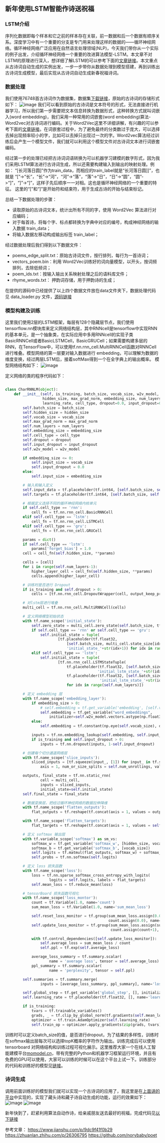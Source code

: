 
## 新年使用LSTM智能作诗送祝福

### LSTM介绍
序列化数据即每个样本和它之前的样本存在关联，前一数据和后一个数据有顺序关系。深度学习中有一个重要的分支是专门用来处理这样的数据的——循环神经网络。循环神经网络广泛应用在自然语言处理领域(NLP)，今天我们带你从一个实际的例子出发，介绍循环神经网络一个重要的改进算法模型-LSTM。本文章不对LSTM的原理进行深入，想详细了解LSTM的可以参考下面的[文章链接](https://www.jianshu.com/p/9dc9f41f0b29)。本文重点从古诗词自动生成的实例出发，一步一步带你从数据处理到模型搭建，再到训练出古诗词生成模型，最后实现从古诗词自动生成新春祝福诗词。

### 数据处理

我们使用76748首古诗词作为数据集，数据集[下载链接]()，原始的古诗词的存储形式如下：
![image](https://user-images.githubusercontent.com/43362551/51824023-221ea180-231c-11e9-8577-6595844d752f.png)
我们可以看到原始的古诗词是文本符号的形式，无法直接进行机器学习，所以我们第一步需要把文本信息转换为数据形式，这种转换方式就叫词嵌入(word embedding)，我们采用一种常用的词嵌套(word embedding)算法-Word2vec对古诗词进行编码。关于Word2Vec这里不详细讲解，有兴趣的可以参考下面的[文章链接](https://zhuanlan.zhihu.com/p/26306795)。在词嵌套过程中，为了避免最终的分类数过于庞大，可以选择去掉出现频率较小的字，比如可以去掉只出现过一次的字。Word2vec算法经过训练后会产生一个模型文件，我们就可以利用这个模型文件对古诗词文本进行词嵌套编码。

经过第一步的处理已经把古诗词词语转换为可以机器学习建模的数字形式，因为我们采用LSTM算法进行古诗词生成，所以还需要构建输入到输出的映射处理。例如：
“[长河落日圆]”作为train_data，而相应的train_label就是“长河落日圆]]”，也就是
“[”->“长”，“长”->“河”，“河”->“落”，“落”->“日”，“日”->“圆”，“圆”->“]”，“]”->“]”，这样子先后顺序一一对相。这也是循环神经网络的一个重要的特征。
这里的“[”和“]”是开始符和结束符，用于生成古诗的开始与结束标记。

总结一下数据处理的步骤：
- 读取原始的古诗词文本，统计出所有不同的字，使用 Word2Vec 算法进行对应编码；
- 对于每首诗，将每个字、标点都转换为字典中对应的编号，构成神经网络的输入数据 train_data；
- 将输入数据左移动构成输出标签 train_label；

经过数据处理后我们得到以下数据文件： 
- poems_edge_split.txt：原始古诗词文件，按行排列，每行为一首诗词；
- vectors_poem.bin：利用 Word2Vec训练好的词向量模型，以</s>开头，按词频排列，去除低频词；
- poem_ids.txt：按输入输出关系映射处理之后的语料库文件；
- rhyme_words.txt： 押韵词存储，用于押韵诗的生成；

在提供的源码中已经提供了以上四个数据文件放在data文件夹下，数据处理代码见 data_loader.py 文件，[源码链接]()


### 模型构建及训练
这里我们使用2层的LSTM框架，每层有128个隐藏层节点，我们使用tensorflow.nn模块库来定义网络结构层，其中RNNcell是tensorflow中实现RNN的基本单元，是一个抽象类，在实际应用中多用RNNcell的实现子类BasicRNNCell或者BasicLSTMCell，BasicGRUCell；如果需要构建多层的RNN，在TensorFlow中，可以使用tf.nn.rnn_cell.MultiRNNCell函数对RNNCell进行堆叠。模型网络的第一层要对输入数据进行 embedding，可以理解为数据的维度变换，经过两层LSTM后，接着softMax得到一个在全字典上的输出概率。
模型网络结构如下：
![image](https://user-images.githubusercontent.com/43362551/51891576-8142eb80-23da-11e9-84c4-66ffdf971818.png)

定义网络的类的程序代码如下：
``` python

class CharRNNLM(object):
    def __init__(self, is_training, batch_size, vocab_size, w2v_model,
                 hidden_size, max_grad_norm, embedding_size, num_layers,
                 learning_rate, cell_type, dropout=0.0, input_dropout=0.0, infer=False):
        self.batch_size = batch_size
        self.hidden_size = hidden_size
        self.vocab_size = vocab_size
        self.max_grad_norm = max_grad_norm
        self.num_layers = num_layers
        self.embedding_size = embedding_size
        self.cell_type = cell_type
        self.dropout = dropout
        self.input_dropout = input_dropout
        self.w2v_model = w2v_model

        if embedding_size <= 0:
            self.input_size = vocab_size
            self.input_dropout = 0.0
        else:
            self.input_size = embedding_size

        # 输入和输入定义
        self.input_data = tf.placeholder(tf.int64, [self.batch_size, self.num_unrollings], name='inputs')
        self.targets = tf.placeholder(tf.int64, [self.batch_size, self.num_unrollings], name='targets')

        # 根据定义选择不同的循环神经网络内核单元
        if self.cell_type == 'rnn':
            cell_fn = tf.nn.rnn_cell.BasicRNNCell
        elif self.cell_type == 'lstm':
            cell_fn = tf.nn.rnn_cell.LSTMCell
        elif self.cell_type == 'gru':
            cell_fn = tf.nn.rnn_cell.GRUCell

        params = dict()
        if self.cell_type == 'lstm':
            params['forget_bias'] = 1.0
        cell = cell_fn(self.hidden_size, **params)

        cells = [cell]
        for i in range(self.num_layers-1):
            higher_layer_cell = cell_fn(self.hidden_size, **params)
            cells.append(higher_layer_cell)

        # 训练时是否进行 Dropout
        if is_training and self.dropout > 0:
            cells = [tf.nn.rnn_cell.DropoutWrapper(cell, output_keep_prob=1.0-self.dropout) for cell in cells]

        # 对lstm层进行堆叠
        multi_cell = tf.nn.rnn_cell.MultiRNNCell(cells)

        # 定义网络模型初始状态
        with tf.name_scope('initial_state'):
            self.zero_state = multi_cell.zero_state(self.batch_size, tf.float32)
            if self.cell_type == 'rnn' or self.cell_type == 'gru':
                self.initial_state = tuple(
                        [tf.placeholder(tf.float32,
                            [self.batch_size, multi_cell.state_size[idx]],
                            'initial_state_'+str(idx+1)) for idx in range(self.num_layers)])
            elif self.cell_type == 'lstm':
                self.initial_state = tuple(
                        [tf.nn.rnn_cell.LSTMStateTuple(
                            tf.placeholder(tf.float32, [self.batch_size, multi_cell.state_size[idx][0]],
                                          'initial_lstm_state_'+str(idx+1)),
                            tf.placeholder(tf.float32, [self.batch_size, multi_cell.state_size[idx][1]],
                                           'initial_lstm_state_'+str(idx+1)))
                            for idx in range(self.num_layers)])

        # 定义 embedding 层
        with tf.name_scope('embedding_layer'):
            if embedding_size > 0:
                # self.embedding = tf.get_variable('embedding', [self.vocab_size, self.embedding_size])
                self.embedding = tf.get_variable("word_embeddings",
                    initializer=self.w2v_model.vectors.astype(np.float32))
            else:
                self.embedding = tf.constant(np.eye(self.vocab_size), dtype=tf.float32)

            inputs = tf.nn.embedding_lookup(self.embedding, self.input_data)
            if is_training and self.input_dropout > 0:
                inputs = tf.nn.dropout(inputs, 1-self.input_dropout)

        # 创建每个切分通道网络层
        with tf.name_scope('slice_inputs'):
            sliced_inputs = [tf.squeeze(input_, [1]) for input_ in tf.split(
                axis = 1, num_or_size_splits = self.num_unrollings, value = inputs)]

        outputs, final_state = tf.nn.static_rnn(
                cell = multi_cell,
                inputs = sliced_inputs,
                initial_state=self.initial_state)
        self.final_state = final_state

        # 数据变换层，把经过循环神经网络的数据拉伸降维
        with tf.name_scope('flatten_outputs'):
            flat_outputs = tf.reshape(tf.concat(axis = 1, values = outputs), [-1, hidden_size])

        with tf.name_scope('flatten_targets'):
            flat_targets = tf.reshape(tf.concat(axis = 1, values = self.targets), [-1])

        # 定义 softmax 输出层
        with tf.variable_scope('softmax') as sm_vs:
            softmax_w = tf.get_variable('softmax_w', [hidden_size, vocab_size])
            softmax_b = tf.get_variable('softmax_b', [vocab_size])
            self.logits = tf.matmul(flat_outputs, softmax_w) + softmax_b
            self.probs = tf.nn.softmax(self.logits)

        # 定义 loss 损失函数
        with tf.name_scope('loss'):
            loss = tf.nn.sparse_softmax_cross_entropy_with_logits(
                    logits = self.logits, labels = flat_targets)
            self.mean_loss = tf.reduce_mean(loss)

        # tensorBoard 损失函数可视化
        with tf.name_scope('loss_montor'):
            count = tf.Variable(1.0, name='count')
            sum_mean_loss = tf.Variable(1.0, name='sum_mean_loss')

            self.reset_loss_monitor = tf.group(sum_mean_loss.assign(0.0),
                                               count.assign(0.0), name='reset_loss_monitor')
            self.update_loss_monitor = tf.group(sum_mean_loss.assign(sum_mean_loss+self.mean_loss),
                                                count.assign(count+1), name='update_loss_monitor')

            with tf.control_dependencies([self.update_loss_monitor]):
                self.average_loss = sum_mean_loss / count
                self.ppl = tf.exp(self.average_loss)

            average_loss_summary = tf.summary.scalar(
                    name = 'average loss', tensor = self.average_loss)
            ppl_summary = tf.summary.scalar(
                    name = 'perplexity', tensor = self.ppl)

        self.summaries = tf.summary.merge(
                inputs = [average_loss_summary, ppl_summary], name='loss_monitor')

        self.global_step = tf.get_variable('global_step', [], initializer=tf.constant_initializer(0.0))
        self.learning_rate = tf.placeholder(tf.float32, [], name='learning_rate')

        if is_training:
            tvars = tf.trainable_variables()
            grads, _ = tf.clip_by_global_norm(tf.gradients(self.mean_loss, tvars), self.max_grad_norm)
            optimizer = tf.train.AdamOptimizer(self.learning_rate)
            self.train_op = optimizer.apply_gradients(zip(grads, tvars), global_step=self.global_step)

```
训练时可以定义batch_size的值，是否进行dropout，为了结果的多样性，训练时在softmax输出层每次可以选择topK概率的字符作为输出。训练完成后可以使用tensorboard 对网络结构和训练过程可视化展示。这里推荐大家一个在线人工智能建模平台[momodel.cn](momodel.cn)，带有完整的Python和机器学习框架运行环境，并且有免费的GPU可以使用，大家可以训练的时候可以在这个平台上试一下。训练部分的代码和训练好的模型见[链接]()。

### 诗词生成
调用前面训练好的模型我们就可以实现一个古诗词的应用了，我这里是在[上面讲的平台](momodel.cn)中实现的，实现了藏头诗和藏子诗自动生成的功能，运行的效果如下：
![image](https://user-images.githubusercontent.com/43362551/51896208-e69cd980-23e6-11e9-9f0a-c6d042b8f5af.png)
![image](https://user-images.githubusercontent.com/43362551/51897625-23b69b00-23ea-11e9-8640-0b64c8252562.png)

新年快到了，赶紧利用算法自动作诗，给亲戚朋友送去最好的祝福，完成代码见[以下链接]()

参考文章：
https://www.jianshu.com/p/9dc9f41f0b29
https://zhuanlan.zhihu.com/p/26306795
https://github.com/norybaby/poet
